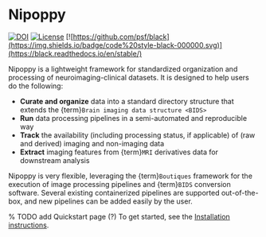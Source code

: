 # Nipoppy

[![DOI](https://zenodo.org/badge/DOI/10.5281/zenodo.8084759.svg)](https://doi.org/10.5281/zenodo.8084759)
[![License](https://img.shields.io/badge/license-MIT-blue.svg)](https://opensource.org/license/mit)
[![https://github.com/psf/black](https://img.shields.io/badge/code%20style-black-000000.svg)](https://black.readthedocs.io/en/stable/)

Nipoppy is a lightweight framework for standardized organization and processing of neuroimaging-clinical datasets. It is designed to help users do the following:

- **Curate and organize** data into a standard directory structure that extends the {term}`Brain imaging data structure <BIDS>`
- **Run** data processing pipelines in a semi-automated and reproducible way
- **Track** the availability (including processing status, if applicable) of (raw and derived) imaging and non-imaging data
- **Extract** imaging features from {term}`MRI` derivatives data for downstream analysis

Nipoppy is very flexible, leveraging the {term}`Boutiques` framework for the execution of image processing pipelines and {term}`BIDS` conversion software. Several existing containerized pipelines are supported out-of-the-box, and new pipelines can be added easily by the user.

% TODO add Quickstart page (?)
To get started, see the [Installation instructions](#installation-instructions).
